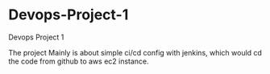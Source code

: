 # Devops-Project-1
Devops Project 1

The project Mainly is about simple ci/cd config with jenkins, which would cd the code from github to aws ec2 instance.

